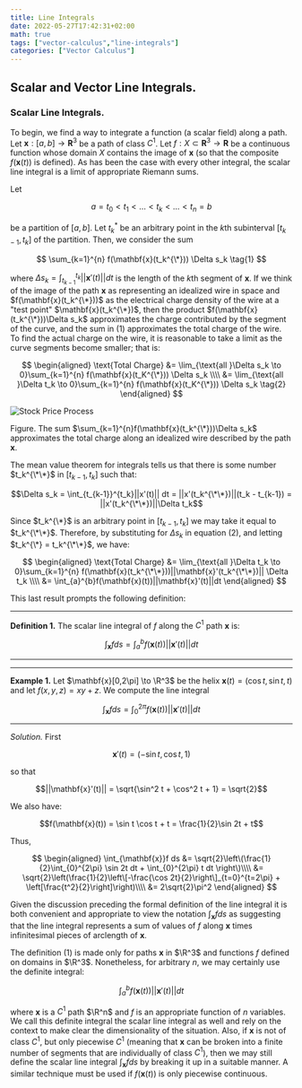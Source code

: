 ```yaml
---
title: Line Integrals
date: 2022-05-27T17:42:31+02:00
math: true
tags: ["vector-calculus","line-integrals"]
categories: ["Vector Calculus"]
---
```


## Scalar and Vector Line Integrals.

### Scalar Line Integrals.

To begin, we find a way to integrate a function (a scalar field) along a path. Let $\mathbf{x}:[a,b] \to \mathbf{R}^3$ be a path of class $C^1$. Let $f:X \subset \mathbf{R}^3 \to \mathbf{R}$ be a continuous function whose domain $X$ contains the image of $\mathbf{x}$ (so that the composite $f(\mathbf{x}(t))$ is defined). As has been the case with every other integral, the scalar line integral is a limit of appropriate Riemann sums.

Let 

$$a = t_0 < t_1 < \ldots < t_k < \ldots < t_n = b$$

be a partition of $[a,b]$. Let $t_k^{*}$ be an arbitrary point in the $k$th subinterval $[t_{k-1},t_{k}]$ of the partition. Then, we consider the sum

$$
 \sum_{k=1}^{n} f(\mathbf{x}(t_k^{\*})) \Delta s_k \tag{1}
$$

where $\Delta s_k = \int_{t_{k-1}}^{t_k} ||\mathbf{x}'(t)|| dt$ is the length of the $k$th segment of $\mathbf{x}$. If we think of the image of the path $\mathbf{x}$ as representing an idealized wire in space and $f(\mathbf{x}(t_k^{\*}))$ as the electrical charge density of the wire at a "test point" $\mathbf{x}(t_k^{\*})$, then the product $f(\mathbf{x}(t_k^{\*}))\Delta s_k$ approximates the charge contributed by the segment of the curve, and the sum in (1) approximates the total charge of the wire. To find the actual charge on the wire, it is reasonable to take a limit as the curve segments become smaller; that is:

$$
\begin{aligned}
	\text{Total Charge} &= \lim_{\text{all }\Delta s_k \to 0}\sum_{k=1}^{n} f(\mathbf{x}(t_K^{\*})) \Delta s_k \\\\
	&= \lim_{\text{all }\Delta t_k \to 0}\sum_{k=1}^{n} f(\mathbf{x}(t_K^{\*})) \Delta s_k \tag{2}
\end{aligned}
$$

![Stock Price Process](../../static/line_integrals_01.svg)

Figure. The sum $\sum_{k=1}^{n}f(\mathbf{x}(t_k^{\*}))\Delta s_k$ approximates the total charge along an idealized wire described by the path $\mathbf{x}$.

The mean value theorem for integrals tells us that there is some number $t_k^{\*\*}$ in $[t_{k-1},t_k]$ such that:

$$\Delta s_k = \int_{t_{k-1}}^{t_k}||x'(t)|| dt = ||x'(t_k^{\*\*})||(t_k - t_{k-1}) = ||x'(t_k^{\*\*})||\Delta t_k$$

Since $t_k^{\*}$ is an arbitrary point in $[t_{k-1},t_k]$ we may take it equal to $t_k^{\*\*}$. Therefore, by substituting for $\Delta s_k$ in equation (2), and letting $t_k^{\*} = t_k^{\*\*}$, we have:

$$
\begin{aligned}
\text{Total Charge} &=  \lim_{\text{all }\Delta t_k \to 0}\sum_{k=1}^{n} f(\mathbf{x}(t_k^{\*\*}))||\mathbf{x}'(t_k^{\*\*})|| \Delta t_k \\\\
&= \int_{a}^{b}f(\mathbf{x}(t))||\mathbf{x}'(t)||dt
\end{aligned}
$$

This last result prompts the following definition:

---
**Definition 1.** The scalar line integral of $f$ along the $C^1$ path $\mathbf{x}$ is:

$$ \int_{\mathbf{x}} f ds = \int_{a}^{b}f(\mathbf{x}(t))||\mathbf{x}'(t)||dt $$

---

---
**Example 1.** Let $\mathbf{x}[0,2\pi] \to \R^3$ be the helix $\mathbf{x}(t) = (\cos t, \sin t,t)$ and let $f(x,y,z) = xy + z$. We compute the line integral 

$$\int_{\mathbf{x}}f ds = \int_{0}^{2\pi} f(\mathbf{x}(t)) ||\mathbf{x}'(t)|| dt $$

---

*Solution.*
First 

$$\mathbf{x}'(t) = (-\sin t, \cos t, 1)$$

so that

$$||\mathbf{x}'(t)|| = \sqrt{\sin^2 t + \cos^2 t + 1} = \sqrt{2}$$

We also have:

$$f(\mathbf{x}(t)) = \sin t \cos t + t = \frac{1}{2}\sin 2t + t$$

Thus,

$$
\begin{aligned}
    \int_{\mathbf{x}}f ds &= \sqrt{2}\left\(\frac{1}{2}\int_{0}^{2\pi} \sin 2t dt + \int_{0}^{2\pi} t dt \right\)\\\\
    &= \sqrt{2}\left(\frac{1}{2}\left\[-\frac{\cos 2t}{2}\right\]_{t=0}^{t=2\pi} + \left[\frac{t^2}{2}\right]\right)\\\\
    &= 2\sqrt{2}\pi^2
\end{aligned}
$$

Given the discussion preceding the formal definition of the line integral it is both convenient and appropriate to view the notation $\int_{\mathbf{x}}f ds$ as suggesting that the line integral represents a sum of values of $f$ along $\mathbf{x}$ times infinitesimal pieces of arclength of $\mathbf{x}$.

The definition (1) is made only for paths $\mathbf{x}$ in $\R^3$ and functions $f$ defined on domains in $\R^3$. Nonetheless, for arbitrary $n$, we may certainly use the definite integral:

$$\int_{a}^{b} f(\mathbf{x}(t)) ||\mathbf{x}'(t)||dt$$

where $\mathbf{x}$ is a $C^1$ path $\R^n$ and $f$ is an appropriate function of $n$ variables. We call this definite integral the scalar line integral as well and rely on the context to make clear the dimensionality of the situation. Also, if $\mathbf{x}$ is not of class $C^1$, but only piecewise $C^1$ (meaning that $\mathbf{x}$ can be broken into a finite number of segments that are individually of class $C^1$), then we may still define the scalar line integral $\int_{\mathbf{x}}f ds$ by breaking it up in a suitable manner. A similar technique must be used if $f(\mathbf{x}(t))$ is only piecewise continuous.
